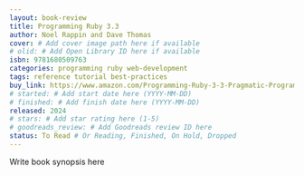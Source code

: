 ```yaml
---
layout: book-review
title: Programming Ruby 3.3
author: Noel Rappin and Dave Thomas
cover: # Add cover image path here if available
# olid: # Add Open Library ID here if available
isbn: 9781680509763
categories: programming ruby web-development
tags: reference tutorial best-practices
buy_link: https://www.amazon.com/Programming-Ruby-3-3-Pragmatic-Programmers/dp/1680509766
# started: # Add start date here (YYYY-MM-DD)
# finished: # Add finish date here (YYYY-MM-DD)
released: 2024
# stars: # Add star rating here (1-5)
# goodreads_review: # Add Goodreads review ID here
status: To Read # Or Reading, Finished, On Hold, Dropped
---
```


Write book synopsis here